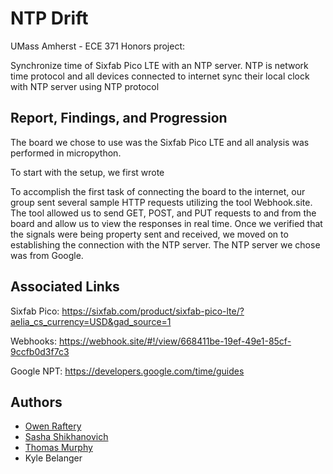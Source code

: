 
# NTP Drift

UMass Amherst - ECE 371 Honors project:

Synchronize time of Sixfab Pico LTE with an NTP server. NTP is network time protocol and all
devices connected to internet sync their local clock with NTP server using NTP protocol 




## Report, Findings, and Progression

The board we chose to use was the Sixfab Pico LTE and all analysis was performed in micropython. 

To start with the setup, we first wrote

To accomplish the first task of connecting the board to the internet, our group sent several sample HTTP requests utilizing the tool Webhook.site. 
The tool allowed us to send GET, POST, and PUT requests to and from the board and allow us to view the responses in real time. 
Once we verified that the signals were being property sent and received, we moved on to establishing the connection with the NTP server.
The NTP server we chose was from Google. 

## Associated Links

Sixfab Pico: https://sixfab.com/product/sixfab-pico-lte/?aelia_cs_currency=USD&gad_source=1

Webhooks: https://webhook.site/#!/view/668411be-19ef-49e1-85cf-9ccfb0d3f7c3

Google NPT: https://developers.google.com/time/guides
## Authors

- [Owen Raftery](https://github.com/realraft)
- [Sasha Shikhanovich](https://github.com/sasha351)
- [Thomas Murphy](https://github.com/thocmurphy)
- Kyle Belanger

